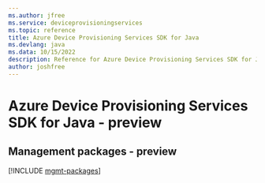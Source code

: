 ```yaml
---
ms.author: jfree
ms.service: deviceprovisioningservices
ms.topic: reference
title: Azure Device Provisioning Services SDK for Java
ms.devlang: java
ms.data: 10/15/2022
description: Reference for Azure Device Provisioning Services SDK for Java
author: joshfree
---
```

# Azure Device Provisioning Services SDK for Java - preview

## Management packages - preview
[!INCLUDE [mgmt-packages](device-provisioning-services-mgmt-index.md)]